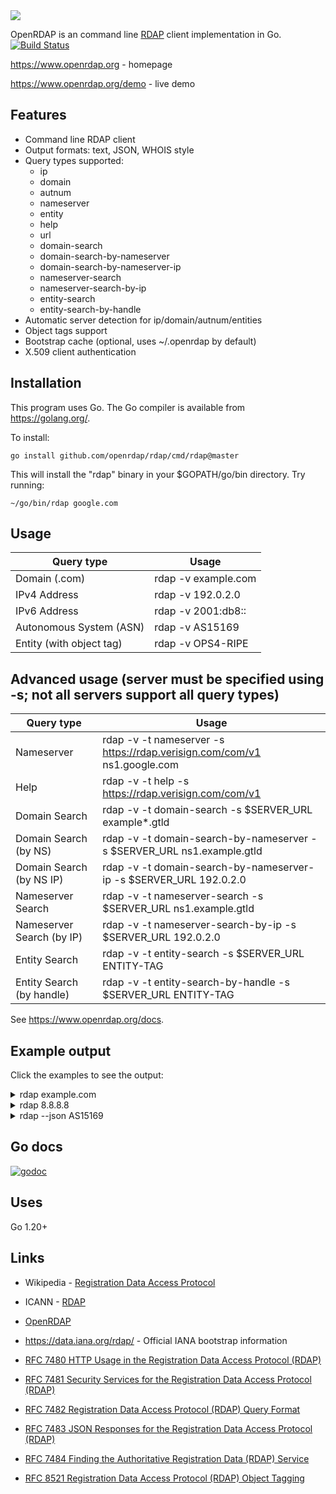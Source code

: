<img src="https://www.openrdap.org/public/img/logo.png">

OpenRDAP is an command line [RDAP](https://datatracker.ietf.org/wg/weirds/documents/) client implementation in Go.
[![Build Status](https://travis-ci.org/openrdap/rdap.svg?branch=master)](https://travis-ci.org/openrdap/rdap)

https://www.openrdap.org - homepage

https://www.openrdap.org/demo - live demo

## Features
* Command line RDAP client
* Output formats: text, JSON, WHOIS style
* Query types supported:
    * ip
    * domain
    * autnum
    * nameserver
    * entity
    * help
    * url
    * domain-search
    * domain-search-by-nameserver
    * domain-search-by-nameserver-ip
    * nameserver-search
    * nameserver-search-by-ip
    * entity-search
    * entity-search-by-handle
* Automatic server detection for ip/domain/autnum/entities
* Object tags support
* Bootstrap cache (optional, uses ~/.openrdap by default)
* X.509 client authentication

## Installation

This program uses Go. The Go compiler is available from https://golang.org/.

To install:

    go install github.com/openrdap/rdap/cmd/rdap@master

This will install the "rdap" binary in your $GOPATH/go/bin directory. Try running:

    ~/go/bin/rdap google.com

## Usage

| Query type                | Usage                                                                    |
| ------------------------- | ------------------------------------------------------------------------ |
| Domain (.com)             | rdap -v example.com                                                      |
| IPv4 Address              | rdap -v 192.0.2.0                                                        |
| IPv6 Address              | rdap -v 2001:db8::                                                       |
| Autonomous System (ASN)   | rdap -v AS15169                                                          |
| Entity (with object tag)  | rdap -v OPS4-RIPE                                                        |

## Advanced usage (server must be specified using -s; not all servers support all query types)
| Query type                | Usage                                                                    |
| ------------------------- | ------------------------------------------------------------------------ |
| Nameserver                | rdap -v -t nameserver -s https://rdap.verisign.com/com/v1 ns1.google.com |
| Help                      | rdap -v -t help -s https://rdap.verisign.com/com/v1                      |
| Domain Search             | rdap -v -t domain-search -s $SERVER_URL example*.gtld                    |
| Domain Search (by NS)     | rdap -v -t domain-search-by-nameserver -s $SERVER_URL ns1.example.gtld   |
| Domain Search (by NS IP)  | rdap -v -t domain-search-by-nameserver-ip -s $SERVER_URL 192.0.2.0       |
| Nameserver Search         | rdap -v -t nameserver-search -s $SERVER_URL ns1.example.gtld             |
| Nameserver Search (by IP) | rdap -v -t nameserver-search-by-ip -s $SERVER_URL 192.0.2.0              |
| Entity Search             | rdap -v -t entity-search -s $SERVER_URL ENTITY-TAG                       |
| Entity Search (by handle) | rdap -v -t entity-search-by-handle -s $SERVER_URL ENTITY-TAG             |

See https://www.openrdap.org/docs.

## Example output

Click the examples to see the output:

<details>
<summary>rdap example.com</summary>

```Domain:
  Domain Name: EXAMPLE.COM
  Handle: 2336799_DOMAIN_COM-VRSN
  Status: client delete prohibited
  Status: client transfer prohibited
  Status: client update prohibited
  Conformance: rdap_level_0
  Conformance: icann_rdap_technical_implementation_guide_0
  Conformance: icann_rdap_response_profile_0
  Notice:
    Title: Terms of Use
    Description: Service subject to Terms of Use.
    Link: https://www.verisign.com/domain-names/registration-data-access-protocol/terms-service/index.xhtml
  Notice:
    Title: Status Codes
    Description: For more information on domain status codes, please visit https://icann.org/epp
    Link: https://icann.org/epp
  Notice:
    Title: RDDS Inaccuracy Complaint Form
    Description: URL of the ICANN RDDS Inaccuracy Complaint Form: https://icann.org/wicf
    Link: https://icann.org/wicf
  Link: https://rdap.verisign.com/com/v1/domain/EXAMPLE.COM
  Event:
    Action: registration
    Date: 1995-08-14T04:00:00Z
  Event:
    Action: expiration
    Date: 2023-08-13T04:00:00Z
  Event:
    Action: last changed
    Date: 2023-05-12T15:13:35Z
  Event:
    Action: last update of RDAP database
    Date: 2023-05-16T20:36:06Z
  Secure DNS:
    Delegation Signed: true
    DSData:
      Key Tag: 370
      Algorithm: 13
      Digest: BE74359954660069D5C63D200C39F5603827D7DD02B56F120EE9F3A86764247C
      DigestType: 2
  Entity:
    Handle: 376
    Public ID:
      Type: IANA Registrar ID
      Identifier: 376
    Role: registrar
    vCard version: 4.0
    vCard fn: RESERVED-Internet Assigned Numbers Authority
    Entity:
      Role: abuse
      vCard version: 4.0
  Nameserver:
    Nameserver: A.IANA-SERVERS.NET
  Nameserver:
    Nameserver: B.IANA-SERVERS.NET
```

</details>

<details>
<summary>rdap 8.8.8.8</summary>

```IP Network:
  Handle: NET-8-8-8-0-1
  Start Address: 8.8.8.0
  End Address: 8.8.8.255
  IP Version: v4
  Name: LVLT-GOGL-8-8-8
  Type: ALLOCATION
  ParentHandle: NET-8-0-0-0-1
  Status: active
  Port43: whois.arin.net
  Notice:
    Title: Terms of Service
    Description: By using the ARIN RDAP/Whois service, you are agreeing to the RDAP/Whois Terms of Use
    Link: https://www.arin.net/resources/registry/whois/tou/
  Notice:
    Title: Whois Inaccuracy Reporting
    Description: If you see inaccuracies in the results, please visit: 
    Link: https://www.arin.net/resources/registry/whois/inaccuracy_reporting/
  Notice:
    Title: Copyright Notice
    Description: Copyright 1997-2023, American Registry for Internet Numbers, Ltd.
  Entity:
    Handle: GOGL
    Port43: whois.arin.net
    Remark:
      Title: Registration Comments
      Description: Please note that the recommended way to file abuse complaints are located in the following links. 
      Description: To report abuse and illegal activity: https://www.google.com/contact/
      Description: For legal requests: http://support.google.com/legal 
      Description: Regards, 
      Description: The Google Team
    Link: https://rdap.arin.net/registry/entity/GOGL
    Link: https://whois.arin.net/rest/org/GOGL
    Event:
      Action: last changed
      Date: 2019-10-31T15:45:45-04:00
    Event:
      Action: registration
      Date: 2000-03-30T00:00:00-05:00
    Role: registrant
    vCard version: 4.0
    vCard fn: Google LLC
    vCard kind: org
    Entity:
      Handle: ABUSE5250-ARIN
      Status: validated
      Port43: whois.arin.net
      Remark:
        Title: Registration Comments
        Description: Please note that the recommended way to file abuse complaints are located in the following links.
        Description: To report abuse and illegal activity: https://www.google.com/contact/
        Description: For legal requests: http://support.google.com/legal 
        Description: Regards,
        Description: The Google Team
      Link: https://rdap.arin.net/registry/entity/ABUSE5250-ARIN
      Link: https://whois.arin.net/rest/poc/ABUSE5250-ARIN
      Event:
        Action: last changed
        Date: 2022-10-24T08:43:11-04:00
      Event:
        Action: registration
        Date: 2015-11-06T15:36:35-05:00
      Role: abuse
      vCard version: 4.0
      vCard fn: Abuse
      vCard org: Abuse
      vCard kind: group
      vCard email: network-abuse@google.com
      vCard tel: +1-650-253-0000
    Entity:
      Handle: ZG39-ARIN
      Status: validated
      Port43: whois.arin.net
      Link: https://rdap.arin.net/registry/entity/ZG39-ARIN
      Link: https://whois.arin.net/rest/poc/ZG39-ARIN
      Event:
        Action: last changed
        Date: 2022-11-10T07:12:44-05:00
      Event:
        Action: registration
        Date: 2000-11-30T13:54:08-05:00
      Role: technical
      Role: administrative
      vCard version: 4.0
      vCard fn: Google LLC
      vCard org: Google LLC
      vCard kind: group
      vCard email: arin-contact@google.com
      vCard tel: +1-650-253-0000
  Link: https://rdap.arin.net/registry/ip/8.8.8.0
  Link: https://whois.arin.net/rest/net/NET-8-8-8-0-1
  Link: https://rdap.arin.net/registry/ip/8.0.0.0/9
  Event:
    Action: last changed
    Date: 2014-03-14T16:52:05-04:00
  Event:
    Action: registration
    Date: 2014-03-14T16:52:05-04:00
  cidr0_cidrs:
    v4prefix: 8.8.8.0
    length: 24
```

</details>

<details>
<summary>rdap --json AS15169</summary>

```
{
  "rdapConformance": [
    "nro_rdap_profile_0",
    "rdap_level_0",
    "nro_rdap_profile_asn_flat_0"
  ],
  "notices": [
    {
      "title": "Terms of Service",
      "description": [
        "By using the ARIN RDAP/Whois service, you are agreeing to the RDAP/Whois Terms of Use"
      ],
      "links": [
        {
          "value": "https://rdap.arin.net/registry/autnum/15169",
          "rel": "terms-of-service",
          "type": "text/html",
          "href": "https://www.arin.net/resources/registry/whois/tou/"
        }
      ]
    },
    {
      "title": "Whois Inaccuracy Reporting",
      "description": [
        "If you see inaccuracies in the results, please visit: "
      ],
      "links": [
        {
          "value": "https://rdap.arin.net/registry/autnum/15169",
          "rel": "inaccuracy-report",
          "type": "text/html",
          "href": "https://www.arin.net/resources/registry/whois/inaccuracy_reporting/"
        }
      ]
    },
    {
      "title": "Copyright Notice",
      "description": [
        "Copyright 1997-2023, American Registry for Internet Numbers, Ltd."
      ]
    }
  ],
  "handle": "AS15169",
  "startAutnum": 15169,
  "endAutnum": 15169,
  "name": "GOOGLE",
  "events": [
    {
      "eventAction": "last changed",
      "eventDate": "2012-02-24T09:44:34-05:00"
    },
    {
      "eventAction": "registration",
      "eventDate": "2000-03-30T00:00:00-05:00"
    }
  ],
  "links": [
    {
      "value": "https://rdap.arin.net/registry/autnum/15169",
      "rel": "self",
      "type": "application/rdap+json",
      "href": "https://rdap.arin.net/registry/autnum/15169"
    },
    {
      "value": "https://rdap.arin.net/registry/autnum/15169",
      "rel": "alternate",
      "type": "application/xml",
      "href": "https://whois.arin.net/rest/asn/AS15169"
    }
  ],
  "entities": [
    {
      "handle": "GOGL",
      "vcardArray": [
        "vcard",
        [
          [
            "version",
            {},
            "text",
            "4.0"
          ],
          [
            "fn",
            {},
            "text",
            "Google LLC"
          ],
          [
            "adr",
            {
              "label": "1600 Amphitheatre Parkway\nMountain View\nCA\n94043\nUnited States"
            },
            "text",
            [
              "",
              "",
              "",
              "",
              "",
              "",
              ""
            ]
          ],
          [
            "kind",
            {},
            "text",
            "org"
          ]
        ]
      ],
      "roles": [
        "registrant"
      ],
      "remarks": [
        {
          "title": "Registration Comments",
          "description": [
            "Please note that the recommended way to file abuse complaints are located in the following links. ",
            "",
            "To report abuse and illegal activity: https://www.google.com/contact/",
            "",
            "For legal requests: http://support.google.com/legal ",
            "",
            "Regards, ",
            "The Google Team"
          ]
        }
      ],
      "links": [
        {
          "value": "https://rdap.arin.net/registry/autnum/15169",
          "rel": "self",
          "type": "application/rdap+json",
          "href": "https://rdap.arin.net/registry/entity/GOGL"
        },
        {
          "value": "https://rdap.arin.net/registry/autnum/15169",
          "rel": "alternate",
          "type": "application/xml",
          "href": "https://whois.arin.net/rest/org/GOGL"
        }
      ],
      "events": [
        {
          "eventAction": "last changed",
          "eventDate": "2019-10-31T15:45:45-04:00"
        },
        {
          "eventAction": "registration",
          "eventDate": "2000-03-30T00:00:00-05:00"
        }
      ],
      "entities": [
        {
          "handle": "ABUSE5250-ARIN",
          "vcardArray": [
            "vcard",
            [
              [
                "version",
                {},
                "text",
                "4.0"
              ],
              [
                "adr",
                {
                  "label": "1600 Amphitheatre Parkway\nMountain View\nCA\n94043\nUnited States"
                },
                "text",
                [
                  "",
                  "",
                  "",
                  "",
                  "",
                  "",
                  ""
                ]
              ],
              [
                "fn",
                {},
                "text",
                "Abuse"
              ],
              [
                "org",
                {},
                "text",
                "Abuse"
              ],
              [
                "kind",
                {},
                "text",
                "group"
              ],
              [
                "email",
                {},
                "text",
                "network-abuse@google.com"
              ],
              [
                "tel",
                {
                  "type": [
                    "work",
                    "voice"
                  ]
                },
                "text",
                "+1-650-253-0000"
              ]
            ]
          ],
          "roles": [
            "abuse"
          ],
          "remarks": [
            {
              "title": "Registration Comments",
              "description": [
                "Please note that the recommended way to file abuse complaints are located in the following links.",
                "",
                "To report abuse and illegal activity: https://www.google.com/contact/",
                "",
                "For legal requests: http://support.google.com/legal ",
                "",
                "Regards,",
                "The Google Team"
              ]
            }
          ],
          "links": [
            {
              "value": "https://rdap.arin.net/registry/autnum/15169",
              "rel": "self",
              "type": "application/rdap+json",
              "href": "https://rdap.arin.net/registry/entity/ABUSE5250-ARIN"
            },
            {
              "value": "https://rdap.arin.net/registry/autnum/15169",
              "rel": "alternate",
              "type": "application/xml",
              "href": "https://whois.arin.net/rest/poc/ABUSE5250-ARIN"
            }
          ],
          "events": [
            {
              "eventAction": "last changed",
              "eventDate": "2022-10-24T08:43:11-04:00"
            },
            {
              "eventAction": "registration",
              "eventDate": "2015-11-06T15:36:35-05:00"
            }
          ],
          "status": [
            "validated"
          ],
          "port43": "whois.arin.net",
          "objectClassName": "entity"
        },
        {
          "handle": "ZG39-ARIN",
          "vcardArray": [
            "vcard",
            [
              [
                "version",
                {},
                "text",
                "4.0"
              ],
              [
                "adr",
                {
                  "label": "1600 Amphitheatre Parkway\nMountain View\nCA\n94043\nUnited States"
                },
                "text",
                [
                  "",
                  "",
                  "",
                  "",
                  "",
                  "",
                  ""
                ]
              ],
              [
                "fn",
                {},
                "text",
                "Google LLC"
              ],
              [
                "org",
                {},
                "text",
                "Google LLC"
              ],
              [
                "kind",
                {},
                "text",
                "group"
              ],
              [
                "email",
                {},
                "text",
                "arin-contact@google.com"
              ],
              [
                "tel",
                {
                  "type": [
                    "work",
                    "voice"
                  ]
                },
                "text",
                "+1-650-253-0000"
              ]
            ]
          ],
          "roles": [
            "technical",
            "administrative"
          ],
          "links": [
            {
              "value": "https://rdap.arin.net/registry/autnum/15169",
              "rel": "self",
              "type": "application/rdap+json",
              "href": "https://rdap.arin.net/registry/entity/ZG39-ARIN"
            },
            {
              "value": "https://rdap.arin.net/registry/autnum/15169",
              "rel": "alternate",
              "type": "application/xml",
              "href": "https://whois.arin.net/rest/poc/ZG39-ARIN"
            }
          ],
          "events": [
            {
              "eventAction": "last changed",
              "eventDate": "2022-11-10T07:12:44-05:00"
            },
            {
              "eventAction": "registration",
              "eventDate": "2000-11-30T13:54:08-05:00"
            }
          ],
          "status": [
            "validated"
          ],
          "port43": "whois.arin.net",
          "objectClassName": "entity"
        }
      ],
      "port43": "whois.arin.net",
      "objectClassName": "entity"
    },
    {
      "handle": "ZG39-ARIN",
      "vcardArray": [
        "vcard",
        [
          [
            "version",
            {},
            "text",
            "4.0"
          ],
          [
            "adr",
            {
              "label": "1600 Amphitheatre Parkway\nMountain View\nCA\n94043\nUnited States"
            },
            "text",
            [
              "",
              "",
              "",
              "",
              "",
              "",
              ""
            ]
          ],
          [
            "fn",
            {},
            "text",
            "Google LLC"
          ],
          [
            "org",
            {},
            "text",
            "Google LLC"
          ],
          [
            "kind",
            {},
            "text",
            "group"
          ],
          [
            "email",
            {},
            "text",
            "arin-contact@google.com"
          ],
          [
            "tel",
            {
              "type": [
                "work",
                "voice"
              ]
            },
            "text",
            "+1-650-253-0000"
          ]
        ]
      ],
      "roles": [
        "technical"
      ],
      "links": [
        {
          "value": "https://rdap.arin.net/registry/autnum/15169",
          "rel": "self",
          "type": "application/rdap+json",
          "href": "https://rdap.arin.net/registry/entity/ZG39-ARIN"
        },
        {
          "value": "https://rdap.arin.net/registry/autnum/15169",
          "rel": "alternate",
          "type": "application/xml",
          "href": "https://whois.arin.net/rest/poc/ZG39-ARIN"
        }
      ],
      "events": [
        {
          "eventAction": "last changed",
          "eventDate": "2022-11-10T07:12:44-05:00"
        },
        {
          "eventAction": "registration",
          "eventDate": "2000-11-30T13:54:08-05:00"
        }
      ],
      "status": [
        "validated"
      ],
      "port43": "whois.arin.net",
      "objectClassName": "entity"
    }
  ],
  "port43": "whois.arin.net",
  "status": [
    "active"
  ],
  "objectClassName": "autnum"
}
```

</details>

## Go docs
[![godoc](https://godoc.org/github.com/openrdap/rdap?status.png)](https://godoc.org/github.com/openrdap/rdap)

## Uses
Go 1.20+

## Links
- Wikipedia - [Registration Data Access Protocol](https://en.wikipedia.org/wiki/Registration_Data_Access_Protocol)
- ICANN - [RDAP](https://www.icann.org/rdap)

- [OpenRDAP](https://www.openrdap.org)

- https://data.iana.org/rdap/ - Official IANA bootstrap information

- [RFC 7480 HTTP Usage in the Registration Data Access Protocol (RDAP)](https://tools.ietf.org/html/rfc7480)
- [RFC 7481 Security Services for the Registration Data Access Protocol (RDAP)](https://tools.ietf.org/html/rfc7481)
- [RFC 7482 Registration Data Access Protocol (RDAP) Query Format](https://tools.ietf.org/html/rfc7482)
- [RFC 7483 JSON Responses for the Registration Data Access Protocol (RDAP)](https://tools.ietf.org/html/rfc7483)
- [RFC 7484 Finding the Authoritative Registration Data (RDAP) Service](https://tools.ietf.org/html/rfc7484)
- [RFC 8521 Registration Data Access Protocol (RDAP) Object Tagging](https://datatracker.ietf.org/doc/rfc8521/)
